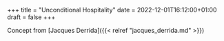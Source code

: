 +++
title = "Unconditional Hospitality"
date = 2022-12-01T16:12:00+01:00
draft = false
+++

Concept from [Jacques Derrida]({{< relref "jacques_derrida.md" >}})
